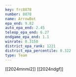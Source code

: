 ```yaml
---
key: frc8878
number: 8878
name: ArrowBot
epa_end: 9.82
auto_epa_end: 2.45
teleop_epa_end: 6.27
endgame_epa_end: 1.1
winrate: 0.3158
district_epa_rank: 1221
district_epa_percentile: 0.322
type: Team
---
```

[[2024mnmi2]]
[[2024ndgf]]
